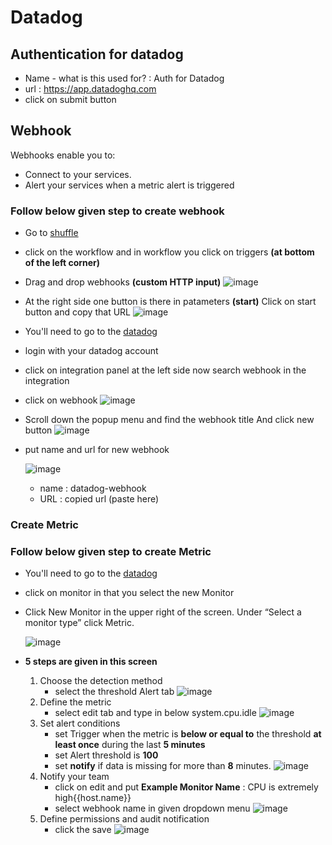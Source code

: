 # **Datadog**

## **Authentication for datadog**
- Name - what is this used for? : Auth for Datadog
- url : https://app.datadoghq.com
- click on submit button 

## **Webhook**
Webhooks enable you to:

- Connect to your services.
- Alert your services when a metric alert is triggered
### Follow below given step to create webhook 
- Go to [shuffle](https://shuffler.io/)
- click on the workflow and in workflow you click on triggers **(at bottom of the left corner)**
- Drag and drop webhooks **(custom HTTP input)**
  ![image](https://user-images.githubusercontent.com/60142831/181471655-f2c0f042-0cf1-48dd-a8e0-488eac27efad.png)

- At the right side one button is there in patameters **(start)** Click on start button and copy that URL
  ![image](https://user-images.githubusercontent.com/60142831/181472812-f6d907f9-2fde-4af3-a077-c0ff526525c3.png)

- You'll need to go to the [datadog](https://app.datadoghq.com/account/login?next=%2F%3F_gl%3D1%2A1myfg5d%2A_ga%2AMTE2OTg3NTUwNC4xNjU3NjA1MTk0%2A_ga_KN80RDFSQK%2AMTY1ODk4NzY2MS4yMy4xLjE2NTg5ODg0NDkuNjA.%26_ga%3D2.247342660.1562540511.1658898756-1169875504.1657605194e)
- login with your datadog account
- click on integration panel at the left side now search webhook in the integration
- click on webhook
 ![image](https://user-images.githubusercontent.com/60142831/181470285-efde130e-3cc3-4a8f-93d2-3280fd93ae9e.png)

- Scroll down the popup menu and find the webhook title 
And click new button
![image](https://user-images.githubusercontent.com/60142831/181473479-e3ba367e-2c54-4b5b-875b-57a31c906390.png)
- put name and url for new webhook
  
  ![image](https://user-images.githubusercontent.com/60142831/181474508-bc924783-9123-4893-8200-9ab86a5927a8.png)
  - name : datadog-webhook
  - URL :  copied url (paste here)

### Create Metric

### Follow below given step to create Metric 
- You'll need to go to the [datadog](https://app.datadoghq.com/account/login?next=%2F%3F_gl%3D1%2A1myfg5d%2A_ga%2AMTE2OTg3NTUwNC4xNjU3NjA1MTk0%2A_ga_KN80RDFSQK%2AMTY1ODk4NzY2MS4yMy4xLjE2NTg5ODg0NDkuNjA.%26_ga%3D2.247342660.1562540511.1658898756-1169875504.1657605194e)
- click on monitor in that you select the new Monitor
- Click New Monitor in the upper right of the screen. Under “Select a monitor type” click Metric.
  
  ![image](https://user-images.githubusercontent.com/60142831/181475534-23ba4d3d-f650-4b69-934c-d5e32a21c60b.png)

- **5 steps are given in this screen**
  
  1. Choose the detection method
       - select the threshold Alert tab
![image](https://user-images.githubusercontent.com/60142831/181476549-eb78b57f-b6ab-4196-a59b-188c03580990.png)
  2. Define the metric
       - select edit tab and type in below system.cpu.idle
![image](https://user-images.githubusercontent.com/60142831/181476583-bb4cea32-ba97-44da-b03f-378fdbf92d09.png)
  3. Set alert conditions
       - set Trigger when the metric is **below or equal to** the threshold **at least once** during the last **5 minutes**
       - set Alert threshold is **100**
       - set **notify** if data is missing for more than **8** minutes.
![image](https://user-images.githubusercontent.com/60142831/181476583-bb4cea32-ba97-44da-b03f-378fdbf92d09.png)
  4. Notify your team
       -  click on edit and put **Example Monitor Name** : CPU is extremely high{{host.name}}
       -  select webhook name in given dropdown menu
![image](https://user-images.githubusercontent.com/60142831/181476647-63fec8a9-76b9-4e75-9ae6-f0d8e6a8918f.png)
  1. Define permissions and audit notification
        - click the save
        ![image](https://user-images.githubusercontent.com/60142831/181476664-5779c7c0-3e91-4b55-8d0e-e09d87e70666.png)